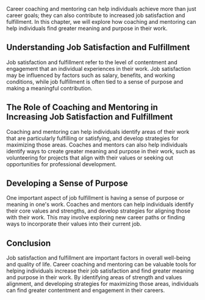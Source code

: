 
Career coaching and mentoring can help individuals achieve more than just career goals; they can also contribute to increased job satisfaction and fulfillment. In this chapter, we will explore how coaching and mentoring can help individuals find greater meaning and purpose in their work.

Understanding Job Satisfaction and Fulfillment
----------------------------------------------

Job satisfaction and fulfillment refer to the level of contentment and engagement that an individual experiences in their work. Job satisfaction may be influenced by factors such as salary, benefits, and working conditions, while job fulfillment is often tied to a sense of purpose and making a meaningful contribution.

The Role of Coaching and Mentoring in Increasing Job Satisfaction and Fulfillment
---------------------------------------------------------------------------------

Coaching and mentoring can help individuals identify areas of their work that are particularly fulfilling or satisfying, and develop strategies for maximizing those areas. Coaches and mentors can also help individuals identify ways to create greater meaning and purpose in their work, such as volunteering for projects that align with their values or seeking out opportunities for professional development.

Developing a Sense of Purpose
-----------------------------

One important aspect of job fulfillment is having a sense of purpose or meaning in one's work. Coaches and mentors can help individuals identify their core values and strengths, and develop strategies for aligning those with their work. This may involve exploring new career paths or finding ways to incorporate their values into their current job.

Conclusion
----------

Job satisfaction and fulfillment are important factors in overall well-being and quality of life. Career coaching and mentoring can be valuable tools for helping individuals increase their job satisfaction and find greater meaning and purpose in their work. By identifying areas of strength and values alignment, and developing strategies for maximizing those areas, individuals can find greater contentment and engagement in their careers.
